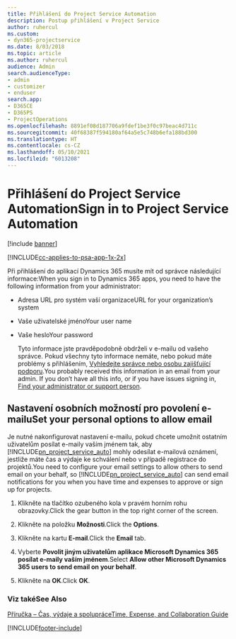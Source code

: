 ```yaml
---
title: Přihlášení do Project Service Automation
description: Postup přihlášení v Project Service
author: ruhercul
ms.custom:
- dyn365-projectservice
ms.date: 8/03/2018
ms.topic: article
ms.author: ruhercul
audience: Admin
search.audienceType:
- admin
- customizer
- enduser
search.app:
- D365CE
- D365PS
- ProjectOperations
ms.openlocfilehash: 8891ef08d187706a9fdef1be3f0c97beac4d711c
ms.sourcegitcommit: 40f68387f594180af64a5e5c748b6efa188bd300
ms.translationtype: HT
ms.contentlocale: cs-CZ
ms.lasthandoff: 05/10/2021
ms.locfileid: "6013208"
---
```

# <a name="sign-in-to-project-service-automation"></a><span data-ttu-id="e5c8d-103">Přihlášení do Project Service Automation</span><span class="sxs-lookup"><span data-stu-id="e5c8d-103">Sign in to Project Service Automation</span></span>

[!include [banner](../includes/psa-now-project-operations.md)]

[!INCLUDE[cc-applies-to-psa-app-1x-2x](../includes/cc-applies-to-psa-app-1x-2x.md)]

<span data-ttu-id="e5c8d-104">Při přihlášení do aplikací Dynamics 365 musíte mít od správce následující informace:</span><span class="sxs-lookup"><span data-stu-id="e5c8d-104">When you sign in to Dynamics 365 apps, you need to have the following information from your administrator:</span></span>  
  
- <span data-ttu-id="e5c8d-105">Adresa URL pro systém vaší organizace</span><span class="sxs-lookup"><span data-stu-id="e5c8d-105">URL for your organization’s system</span></span>  
  
- <span data-ttu-id="e5c8d-106">Vaše uživatelské jméno</span><span class="sxs-lookup"><span data-stu-id="e5c8d-106">Your user name</span></span>  
  
- <span data-ttu-id="e5c8d-107">Vaše heslo</span><span class="sxs-lookup"><span data-stu-id="e5c8d-107">Your password</span></span>  
  
  <span data-ttu-id="e5c8d-108">Tyto informace jste pravděpodobně obdrželi v e-mailu od vašeho správce. Pokud všechny tyto informace nemáte, nebo pokud máte problémy s přihlášením, [Vyhledejte správce nebo osobu zajišťující podporu](/dynamics365/customerengagement/on-premises/basics/find-administrator-support).</span><span class="sxs-lookup"><span data-stu-id="e5c8d-108">You probably received this information in an email from your admin. If you don’t have all this info, or if you have issues signing in, [Find your administrator or support person](/dynamics365/customerengagement/on-premises/basics/find-administrator-support).</span></span>  
  
## <a name="set-your-personal-options-to-allow-email"></a><span data-ttu-id="e5c8d-109">Nastavení osobních možností pro povolení e-mailu</span><span class="sxs-lookup"><span data-stu-id="e5c8d-109">Set your personal options to allow email</span></span>  
 <span data-ttu-id="e5c8d-110">Je nutné nakonfigurovat nastavení e-mailu, pokud chcete umožnit ostatním uživatelům posílat e-maily vaším jménem tak, aby [!INCLUDE[pn_project_service_auto](../includes/pn-project-service-auto.md)] mohly odesílat e-mailová oznámení, jestliže máte čas a výdaje ke schválení nebo v případě registrace do projektů.</span><span class="sxs-lookup"><span data-stu-id="e5c8d-110">You need to configure your email settings to allow others to send email on your behalf, so [!INCLUDE[pn_project_service_auto](../includes/pn-project-service-auto.md)] can send email notifications for you when you have time and expenses to approve or sign up for projects.</span></span>  
  
1.  <span data-ttu-id="e5c8d-111">Klikněte na tlačítko ozubeného kola v pravém horním rohu obrazovky.</span><span class="sxs-lookup"><span data-stu-id="e5c8d-111">Click the gear button in the top right corner of the screen.</span></span>  
  
2.  <span data-ttu-id="e5c8d-112">Klikněte na položku **Možnosti**.</span><span class="sxs-lookup"><span data-stu-id="e5c8d-112">Click the **Options**.</span></span>  
  
3.  <span data-ttu-id="e5c8d-113">Klikněte na kartu **E-mail**.</span><span class="sxs-lookup"><span data-stu-id="e5c8d-113">Click the **Email** tab.</span></span>  
  
4.  <span data-ttu-id="e5c8d-114">Vyberte **Povolit jiným uživatelům aplikace Microsoft Dynamics 365 posílat e-maily vaším jménem**.</span><span class="sxs-lookup"><span data-stu-id="e5c8d-114">Select **Allow other Microsoft Dynamics 365 users to send email on your behalf**.</span></span>  
  
5.  <span data-ttu-id="e5c8d-115">Klikněte na **OK**.</span><span class="sxs-lookup"><span data-stu-id="e5c8d-115">Click **OK**.</span></span>  
  
### <a name="see-also"></a><span data-ttu-id="e5c8d-116">Viz také</span><span class="sxs-lookup"><span data-stu-id="e5c8d-116">See Also</span></span>  
 [<span data-ttu-id="e5c8d-117">Příručka – Čas, výdaje a spolupráce</span><span class="sxs-lookup"><span data-stu-id="e5c8d-117">Time, Expense, and Collaboration Guide</span></span>](../psa/time-expense-collaboration-guide.md)


[!INCLUDE[footer-include](../includes/footer-banner.md)]